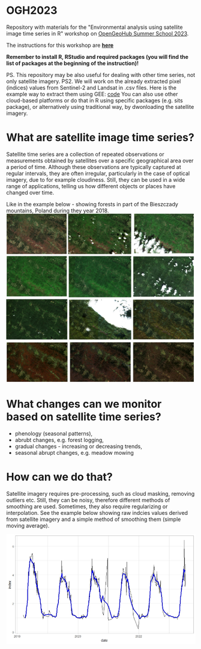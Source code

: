 # OGH2023
Repository with materials for the "Environmental analysis using satellite image time series in R"
workshop on [OpenGeoHub Summer School 2023](https://opengeohub.org/summer-school/opengeohub-summer-school-poznan-2023/).

The instructions for this workshop are [**here**](https://egrabska.github.io/OGH2023/)   

**Remember to install R, RStudio and required packages (you will find the list of packages at the beginning of the instruction)!** 

PS. This repository may be also useful for dealing with other time series, not only satellite imagery.
PS2. We will work on the already extracted pixel (indices) values from Sentinel-2 and Landsat in .csv files. Here is the example way to extract them using GEE: [code](https://code.earthengine.google.com/6f6a5fae3a4c016b9d41c96ba24017a7) You can also use other cloud-based platforms or do that in R using specific packages (e.g. sits package), or alternatively using traditional way, by dwonloading the satellite imagery.  

# What are satellite image time series?

Satellite time series are a collection of repeated observations or measurements obtained by satellites over a specific geographical area over a period of time.
Although these observations are typically captured at regular intervals, they are often irregular, particularly in the case of optical imagery, due to for example cloudiness. Still, they can be used in a wide range of applications, telling us how different objects or places have changed over time. 

Like in the example below - showing forests in part of the Bieszczady mountains, Poland during they year 2018. 
![](ts_example.jpg)

# What changes can we monitor based on satellite time series?
* phenology (seasonal patterns),
* abrubt changes, e.g. forest logging,
* gradual changes - increasing or decreasing trends,
* seasonal abrupt changes, e.g. meadow mowing 
 
# How can we do that?
Satellite imagery requires pre-processing, such as cloud masking, removing outliers etc. Still, they can be noisy, therefore different methods of smoothing are used. Sometimes, they also require regularizing or interpolation. See the example below showing raw indcies values derived from satellite imagery and a simple method of smoothing them (simple moving average).

![](simple_moving_average.jpeg)




